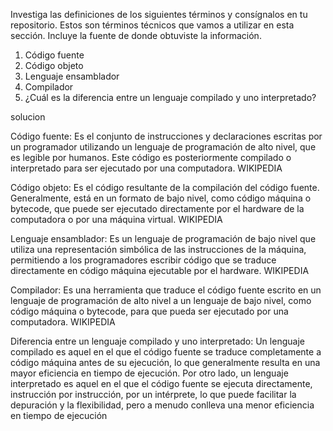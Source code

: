 Investiga las definiciones de los siguientes términos y consígnalos en tu repositorio. Estos son términos técnicos que vamos a utilizar en esta sección. Incluye la fuente de donde obtuviste la información. 

1. Código fuente
2. Código objeto
3. Lenguaje ensamblador
4. Compilador
5. ¿Cuál es la diferencia entre un lenguaje compilado y uno interpretado?

solucion

Código fuente: Es el conjunto de instrucciones y declaraciones escritas por un programador utilizando un lenguaje de programación de alto nivel, que es legible por humanos. Este código es posteriormente compilado o interpretado para ser ejecutado por una computadora. 
WIKIPEDIA

Código objeto: Es el código resultante de la compilación del código fuente. Generalmente, está en un formato de bajo nivel, como código máquina o bytecode, que puede ser ejecutado directamente por el hardware de la computadora o por una máquina virtual. 
WIKIPEDIA

Lenguaje ensamblador: Es un lenguaje de programación de bajo nivel que utiliza una representación simbólica de las instrucciones de la máquina, permitiendo a los programadores escribir código que se traduce directamente en código máquina ejecutable por el hardware. 
WIKIPEDIA

Compilador: Es una herramienta que traduce el código fuente escrito en un lenguaje de programación de alto nivel a un lenguaje de bajo nivel, como código máquina o bytecode, para que pueda ser ejecutado por una computadora. 
WIKIPEDIA

Diferencia entre un lenguaje compilado y uno interpretado: Un lenguaje compilado es aquel en el que el código fuente se traduce completamente a código máquina antes de su ejecución, lo que generalmente resulta en una mayor eficiencia en tiempo de ejecución. Por otro lado, un lenguaje interpretado es aquel en el que el código fuente se ejecuta directamente, instrucción por instrucción, por un intérprete, lo que puede facilitar la depuración y la flexibilidad, pero a menudo conlleva una menor eficiencia en tiempo de ejecución